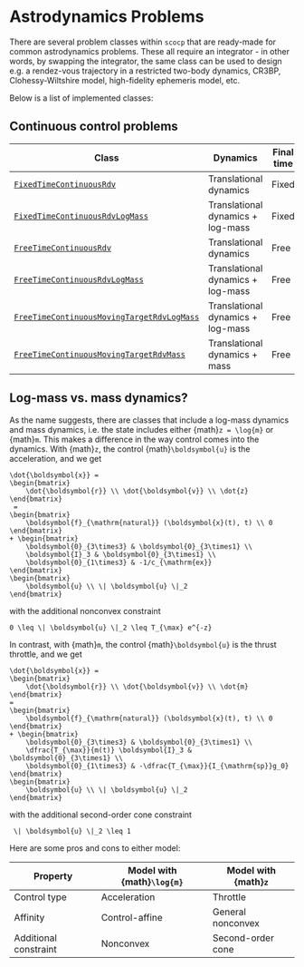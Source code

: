 # Astrodynamics Problems

There are several problem classes within `scocp` that are ready-made for common astrodynamics problems.
These all require an integrator - in other words, by swapping the integrator, the same class can be used to design e.g. a rendez-vous trajectory in a restricted two-body dynamics, CR3BP, Clohessy-Wiltshire model, high-fidelity ephemeris model, etc.

Below is a list of implemented classes:


## Continuous control problems

| Class |  Dynamics | Final time | Initial conditions | Final conditions |
|-------|-----------|------------|--------------------|------------------|
| [`FixedTimeContinuousRdv`](scocp.FixedTimeContinuousRdv)                   | Translational dynamics            | Fixed | Fixed | Fixed |
| [`FixedTimeContinuousRdvLogMass`](scocp.FixedTimeContinuousRdvLogMass)            | Translational dynamics + log-mass | Fixed | Fixed | Fixed |
| [`FreeTimeContinuousRdv`](scocp.FreeTimeContinuousRdv)                    | Translational dynamics            | Free  | Fixed | Fixed |
| [`FreeTimeContinuousRdvLogMass`](scocp.FreeTimeContinuousRdvLogMass)             | Translational dynamics + log-mass | Free  | Fixed | Fixed |
| [`FreeTimeContinuousMovingTargetRdvLogMass`](scocp.FreeTimeContinuousMovingTargetRdvLogMass) | Translational dynamics + log-mass | Free  | Fixed | Moving target |
| [`FreeTimeContinuousMovingTargetRdvMass`](scocp.FreeTimeContinuousMovingTargetRdvMass)    | Translational dynamics + mass     | Free  | Fixed | Moving target |

## Log-mass vs. mass dynamics?

As the name suggests, there are classes that include a log-mass dynamics and mass dynamics, i.e. the state includes either {math}```z = \log{m}``` or {math}```m```.
This makes a difference in the way control comes into the dynamics. With {math}```z```, the control {math}```\boldsymbol{u}``` is the acceleration, and we get

```{math}
\dot{\boldsymbol{x}} =
\begin{bmatrix}
    \dot{\boldsymbol{r}} \\ \dot{\boldsymbol{v}} \\ \dot{z}
\end{bmatrix}
 = 
\begin{bmatrix}
    \boldsymbol{f}_{\mathrm{natural}} (\boldsymbol{x}(t), t) \\ 0
\end{bmatrix}
+ \begin{bmatrix}
    \boldsymbol{0}_{3\times3} & \boldsymbol{0}_{3\times1} \\
    \boldsymbol{I}_3 & \boldsymbol{0}_{3\times1} \\
    \boldsymbol{0}_{1\times3} & -1/c_{\mathrm{ex}}
\end{bmatrix}
\begin{bmatrix}
    \boldsymbol{u} \\ \| \boldsymbol{u} \|_2
\end{bmatrix}
```

with the additional nonconvex constraint

```{math}
0 \leq \| \boldsymbol{u} \|_2 \leq T_{\max} e^{-z}
```

In contrast, with {math}```m```, the control {math}```\boldsymbol{u}``` is the thrust throttle, and we get


```{math}
\dot{\boldsymbol{x}} =
\begin{bmatrix}
    \dot{\boldsymbol{r}} \\ \dot{\boldsymbol{v}} \\ \dot{m}
\end{bmatrix}
= 
\begin{bmatrix}
    \boldsymbol{f}_{\mathrm{natural}} (\boldsymbol{x}(t), t) \\ 0
\end{bmatrix}
+ \begin{bmatrix}
    \boldsymbol{0}_{3\times3} & \boldsymbol{0}_{3\times1} \\
    \dfrac{T_{\max}}{m(t)} \boldsymbol{I}_3 & \boldsymbol{0}_{3\times1} \\
    \boldsymbol{0}_{1\times3} & -\dfrac{T_{\max}}{I_{\mathrm{sp}}g_0}
\end{bmatrix}
\begin{bmatrix}
    \boldsymbol{u} \\ \| \boldsymbol{u} \|_2
\end{bmatrix}
```

with the additional second-order cone constraint

```{math}
 \| \boldsymbol{u} \|_2 \leq 1 
```

Here are some pros and cons to either model:

| Property | Model with {math}```\log{m}``` | Model with {math}```z``` |
| -------- | ------------------------------ | ------------------------ |
| Control type | Acceleration               | Throttle                 |
| Affinity | Control-affine                 | General nonconvex        |
| Additional constraint | Nonconvex         | Second-order cone        |